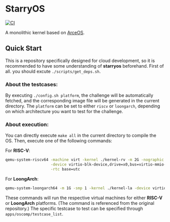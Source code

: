 # StarryOS

[![CI](https://github.com/arceos-org/starry-next/actions/workflows/ci.yml/badge.svg?branch=main)](https://github.com/arceos-org/starry-next/actions/workflows/ci.yml)

A monolithic kernel based on [ArceOS](https://github.com/arceos-org/arceos).

## Quick Start


This is a repository specifically designed for cloud development, so it is recommended to have some understanding of **starryos** beforehand.
First of all. you should excute `./scripts/get_deps.sh`.
### About the testcases:
By executing `./config.sh platform`, the challenge will be automatically fetched, and the corresponding image file will be generated in the current directory. The `platform` can be set to either `riscv` or `loongarch`, depending on which architecture you want to test for the challenge.

### About execution:
You can directly execute `make all` in the current directory to compile the OS. Then, execute one of the following commands:

For **RISC-V**:
```bash
qemu-system-riscv64 -machine virt -kernel ./kernel-rv -m 2G -nographic -smp 2 -bios default -drive file=sdcard-riscv.img,if=none,format=raw,id=x0 \
                    -device virtio-blk-device,drive=x0,bus=virtio-mmio-bus.0 -no-reboot -device virtio-net-device,netdev=net -netdev user,id=net \
                    -rtc base=utc
```

For **LoongArch**:
```bash
qemu-system-loongarch64 -m 1G -smp 1 -kernel ./kernel-la -device virtio-blk-pci,drive=disk0 -drive id=disk0,if=none,format=raw,file=sdcard-loongarch.img -no-reboot -device virtio-net-pci,netdev=net0 -netdev user,id=net0,hostfwd=tcp::5555-:5555,hostfwd=udp::5555-:5555 -nographic
```

These commands will run the respective virtual machines for either **RISC-V** or **LoongArch** platforms.
(The command is referenced from the original repository.)
The specific testcase to test can be specified through `apps/oscomp/testcase_list`.

